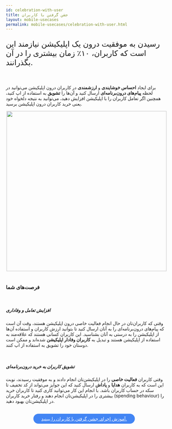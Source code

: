 ```yaml
---
id: celebration-with-user
title: جشن گرفتن با کاربران
layout: mobile-usecases
permalink: mobile-usecases/celebration-with-user.html
---
```


<p style="
    font-size: x-large;
">رسیدن به موفقیت درون یک اپلیکیشن نیازمند این است که کاربران، ۱۰٪ زمان بیشتری را در آن بگذرانند.</p>

<br>

برای ایجاد  **احساس خوشایندی** و **ارزشمندی** در کاربران درون اپلیکیشن می‌توانید در لحظه **پیام‌‌های درون‌برنامه‌‌ای** ارسال کنید و آن‌ها را **تشویق** به استفاده از اپ کنید، همچنین اگر تعامل کاربران را با اپلیکیشن افزایش دهید، می‌توانید به نتیجه دلخواه خود یعنی خرید کاربران درون اپلیکیشن برسید.

<div style="text-align: center;"><img src="http://uupload.ir/files/j1h2_celebration-with-user.png" class="img-fluid" style="
    width: 500px;
"></div> 

<br>

### فرصت‌های شما

<br>


#####  افزایش تعامل و وفاداری

وقتی که کاربران‌تان در حال انجام فعالیت خاصی درون اپلیکیشن هستند، وقت آن است که پیام‌های درون‌برنامه‌ای را به آنان ارسال کنید تا بتوانید ارزش کاربران  و استفاده آن‌ها از اپلیکیشن را به درستی به آنان بشناسید.
این کاربران کسانی هستند که علاقه‌مند به استفاده از اپلیکیشن هستند و تبدیل به **کاربران وفادار اپلیکیشن** شده‌اند و ممکن است دوستان خود را تشویق به استفاده از اپ کنند.

<br>


#####  تشویق کاربران به خرید درون‌برنامه‌ای

وقتی کاربران **فعالیت خاصی** را در اپلیکیشن‌تان انجام دادند و به موفقیت رسیدند، نوبت این است که  به کاربران **هدایا** و **پاداش** ارسال کنید که این جوایز می‌تواند از کد تخفیف تا سکه در حساب کاربران باشد.
با انجام این کار می‌توانید کاری کنید تا کاربران خرید بیشتری را در اپلیکیشن‌تان انجام دهند و رفتار خرید کاربران‌ (spending behaviour) را در اپلیکیشن‌تان بهبود دهید.


<br>


<div align="center">   
    <a style="display: inline-block; text-align: center; border-radius: 40px; background: #4285f4; color: white !important; padding: 7px 25px; margin-right: 15px; cursor: pointer; transition: all 0.25s ease;" href="/guides/How-can-users-be-happy-by-recognizing-achievements.html">آموزش اجرای جشن گرفتن با کاربران را ببینید.
</a>
</div>
